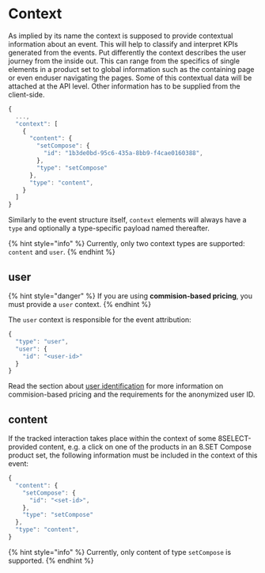 # Context

As implied by its name the context is supposed to provide contextual information about an event. This will help to classify and interpret KPIs generated from the events. Put differently the context describes the user journey from the inside out. This can range from the specifics of single elements in a product set to global information such as the containing page or even enduser navigating the pages. Some of this contextual data will be attached at the API level. Other information has to be supplied from the client-side.

```javascript
{
  ...,
  "context": [
    {
      "content": {
        "setCompose": {
          "id": "1b3de0bd-95c6-435a-8bb9-f4cae0160388",
        },
        "type": "setCompose"
      },
      "type": "content",
    }
  ]
}
```

Similarly to the event structure itself, `context` elements will always have a `type` and optionally a type-specific payload named thereafter.&#x20;

{% hint style="info" %}
Currently, only two context types are supported: `content` and `user`.
{% endhint %}

## user

{% hint style="danger" %}
If you are using **commision-based pricing**, you must provide a `user` context.
{% endhint %}

The `user` context is responsible for the event attribution:

```javascript
{ 
  "type": "user",
  "user": {
    "id": "<user-id>"
  }
}
```

Read the section about [user identification](user-identification.md) for more information on commision-based pricing and the requirements for the anonymized user ID.

## content

If the tracked interaction takes place within the context of some 8SELECT-provided content, e.g. a click on one of the products in an 8.SET Compose product set, the following information must be included in the context of this event:

```javascript
{
  "content": {
    "setCompose": {
      "id": "<set-id>",
    },
    "type": "setCompose"
  },
  "type": "content",
}
```

{% hint style="info" %}
Currently, only content of type `setCompose` is supported.
{% endhint %}
